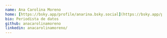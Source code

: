 ```yaml
---
name: Ana Carolina Moreno
home: [https://bsky.app/profile/anarina.bsky.social](https://bsky.app/profile/anarina.bsky.social)
bio: Periodista de datos
github: anacarolinamoreno
linkedin: anacarolinamoreno/
---
```

